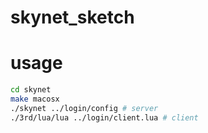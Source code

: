 # skynet_sketch

# usage

``` bash
cd skynet
make macosx
./skynet ../login/config # server
./3rd/lua/lua ../login/client.lua # client
```
